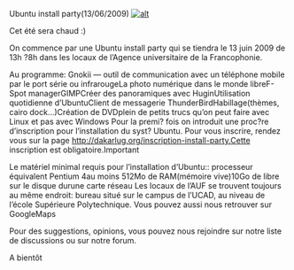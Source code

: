 
 Ubuntu install party(13/06/2009)
[![alt](https://github.com/Dakarlug/scrapper/install_party_13install_party_13.pdf.png "")](https://github.com/Dakarlug/scrapper/pdf)
    
      

Cet été sera chaud :)

On commence par une Ubuntu install party qui se tiendra le 13 juin 2009 de 13h ?8h dans les locaux de l’Agence universitaire de la Francophonie.

Au programme:
 Gnokii — outil de communication avec un téléphone mobile par le port série ou infrarougeLa photo numérique dans le monde libreF-Spot managerGIMPCréer des panoramiques avec HuginUtilisation quotidienne d’UbuntuClient de messagerie ThunderBirdHabillage(thèmes, cairo dock…)Création de DVDplein de petits trucs qu’on peut faire avec Linux et pas avec Windows
Pour la premi? fois on introduit une proc?re d’inscription pour l’installation du syst? Ubuntu. Pour vous inscrire, rendez vous sur la page
http://dakarlug.org/inscription-install-party.Cette inscription est obligatoire.Important

Le matériel minimal requis pour l’installation d’Ubuntu::
processeur équivalent Pentium 4au moins 512Mo de RAM(mémoire vive)10Go de libre sur le disque durune carte réseau
Les locaux de l’AUF se trouvent toujours au même endroit: bureau situé sur le campus de l’UCAD, au niveau de l’école Supérieure Polytechnique. Vous pouvez aussi nous retrouver sur GoogleMaps

Pour des suggestions, opinions, vous pouvez nous rejoindre sur notre liste de discussions ou sur notre forum.

A bientôt
    
    
    



    



    



    



    



    



 
    
     